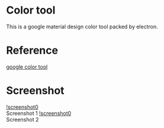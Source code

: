 # Color tool
This is a google material design color tool packed by electron.

# Reference
[google color tool](https://material.io/resources/color/#!/?view.left=0&view.right=0)

# Screenshot
[!screenshot0]('./screen-1.png')  
Screenshot 1
[!screenshot0]('./screen-2.png')  
Screenshot 2